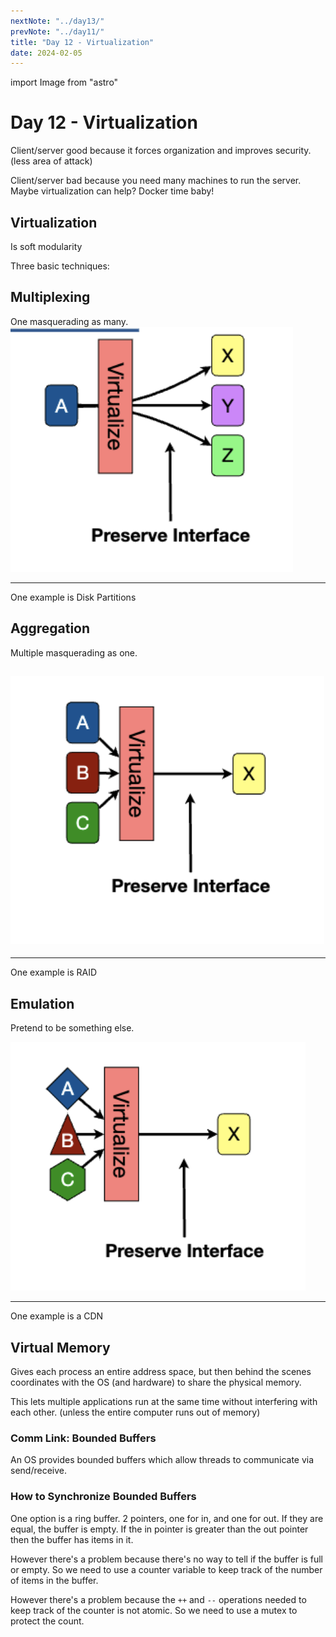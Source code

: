 ```yaml
---
nextNote: "../day13/"
prevNote: "../day11/"
title: "Day 12 - Virtualization"
date: 2024-02-05
---
```


import Image from "astro"

# Day 12 - Virtualization

Client/server good because it forces organization and improves security. (less area of attack)

Client/server bad because you need many machines to run the server. Maybe virtualization can help? Docker time baby!

## Virtualization

Is soft modularity

Three basic techniques:

## Multiplexing

One masquerading as many.
![One source advertising as many](./images/day12/multiplexing.png)

---

One example is Disk Partitions

## Aggregation

Multiple masquerading as one.

## ![many sources pretending to be one](./images/day12/aggregation.png)

---

One example is RAID

## Emulation

Pretend to be something else.

![many different sources pretending to be something else](./images/day12/emulation.png)

---

One example is a CDN

## Virtual Memory

Gives each process an entire address space, but then behind the scenes coordinates with the OS (and hardware) to share the physical memory.

This lets multiple applications run at the same time without interfering with each other. (unless the entire computer runs out of memory)

### Comm Link: Bounded Buffers

An OS provides bounded buffers which allow threads to communicate via send/receive.

### How to Synchronize Bounded Buffers

One option is a ring buffer. 2 pointers, one for in, and one for out. If they are equal, the buffer is empty. If the in pointer is greater than the out pointer then the buffer has items in it.

However there's a problem because there's no way to tell if the buffer is full or empty. So we need to use a counter variable to keep track of the number of items in the buffer.

However there's a problem because the `++` and `--` operations needed to keep track of the counter is not atomic. So we need to use a mutex to protect the count.
